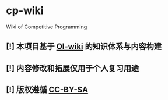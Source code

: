 # cp-wiki
Wiki of Competitive Programming



## [!] 本项目基于 [OI-wiki](https://github.com/OI-wiki/OI-wiki) 的知识体系与内容构建

## [!] 内容修改和拓展仅用于个人复习用途

## [!] 版权遵循 [CC-BY-SA](https://creativecommons.org/licenses/by-sa/4.0/deed.zh)

